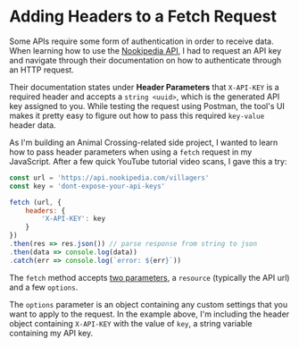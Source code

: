 # Adding Headers to a Fetch Request

Some APIs require some form of authentication in order to receive data. When learning how to use the [Nookipedia API](https://api.nookipedia.com), I had to request an API key and navigate through their documentation on how to authenticate through an HTTP request.

Their documentation states under **Header Parameters** that `X-API-KEY` is a required header and accepts a `string <uuid>`, which is the generated API key assigned to you. While testing the request using Postman, the tool's UI makes it pretty easy to figure out how to pass this required `key-value` header data.

As I'm building an Animal Crossing-related side project, I wanted to learn how to pass header parameters when using a `fetch` request in my JavaScript. After a few quick YouTube tutorial video scans, I gave this a try:

```javascript
const url = 'https://api.nookipedia.com/villagers'
const key = 'dont-expose-your-api-keys'

fetch (url, {
    headers: {
        'X-API-KEY': key
    }
})
.then(res => res.json()) // parse response from string to json
.then(data => console.log(data))
.catch(err => console.log(`error: ${err}`))
```

The `fetch` method accepts [two parameters](https://developer.mozilla.org/en-US/docs/Web/API/fetch#parameters), a `resource` (typically the API url) and a few `options`.

The `options` parameter is an object containing any custom settings that you want to apply to the request. In the example above, I'm including the header object containing `X-API-KEY` with the value of `key`, a string variable containing my API key.
